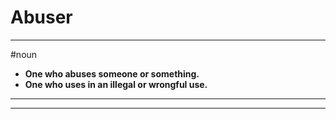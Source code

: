 # Abuser
---
#noun
- **One who abuses someone or something.**
- **One who uses in an illegal or wrongful use.**
---
---
